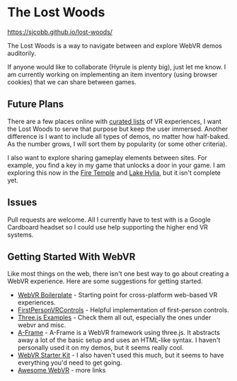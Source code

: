 # The Lost Woods
https://sjcobb.github.io/lost-woods/

The Lost Woods is a way to navigate between and explore WebVR demos auditorily.

If anyone would like to collaborate (Hyrule is plenty big), just let me know. I am currently working on implementing an item inventory (using browser cookies) that we can share between games.

## Future Plans
There are a few places online with [curated lists](http://vrlist.io/) of VR experiences, I want the Lost Woods to serve that purpose but keep the user immersed. Another difference is I want to include all types of demos, no matter how half-baked. As the number grows, I will sort them by popularity (or some other criteria).

I also want to explore sharing gameplay elements between sites. For example, you find a key in my game that unlocks a door in your game. I am exploring this now in the [Fire Temple](https://sjcobb.github.io/fire-temple) and [Lake Hylia](https://sjcobb.github.io/lake-hylia), but it isn't complete yet.

## Issues
Pull requests are welcome. All I currently have to test with is a Google Cardboard headset so I could use help supporting the higher end VR systems.

## Getting Started With WebVR
Like most things on the web, there isn't one best way to go about creating a WebVR experience. Here are some suggestions for getting started.

- [WebVR Boilerplate](https://github.com/borismus/webvr-boilerplate) - Starting point for cross-platform web-based VR experiences.
- [FirstPersonVRControls](https://github.com/brianpeiris/three-firstperson-vr-controls) - Helpful implementation of first-person controls.
- [Three.js Examples](https://threejs.org/examples/) - Check them all out, especially the ones under webvr and misc.
- [A-Frame](https://github.com/aframevr/aframe) - A-Frame is a WebVR framework using three.js. It abstracts away a lot of the basic setup and uses an HTML-like syntax. I haven't personally used it on my demos, but it seems really cool.
- [WebVR Starter Kit](https://github.com/povdocs/webvr-starter-kit) - I also haven't used this much, but it seems to have everything you'd need to get going.
- [Awesome WebVR](https://github.com/wizztjh/awesome-WebVR) - more links